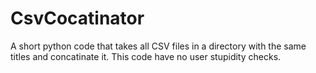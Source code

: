 # CsvCocatinator
A short python code that takes all CSV files in a directory with the same titles and concatinate it. This code have no user stupidity checks.
